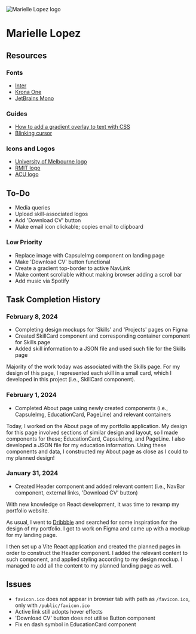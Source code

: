 ![Marielle Lopez logo](./public//favicon.ico)

# Marielle Lopez

## Resources

### Fonts

- [Inter](https://fonts.google.com/specimen/Inter)
- [Krona One](https://fonts.google.com/specimen/Krona+One)
- [JetBrains Mono](https://fonts.google.com/specimen/JetBrains+Mono)

### Guides

- [How to add a gradient overlay to text with CSS](https://fossheim.io/writing/posts/css-text-gradient/)
- [Blinking cursor](https://phuoc.ng/collection/css-animation/blinking-cursor/)

### Icons and Logos

- [University of Melbourne logo](https://i0.wp.com/afribary.com/opportunities/wp-content/uploads/2021/07/CS-UOM-logo.png?fit=600%2C400&ssl=1)
- [RMIT logo](https://upload.wikimedia.org/wikipedia/commons/thumb/5/51/RMIT_University_Logo.svg/1280px-RMIT_University_Logo.svg.png)
- [ACU logo](https://dassh.edu.au/wp-content/uploads/Australian-Catholic-University-logo.png)

## To-Do

- Media queries
- Upload skill-associated logos
- Add 'Download CV' button
- Make email icon clickable; copies email to clipboard

### Low Priority

- Replace image with CapsuleImg component on landing page
- Make 'Download CV' button functional
- Create a gradient top-border to active NavLink
- Make content scrollable without making browser adding a scroll bar
- Add music via Spotify

## Task Completion History

### February 8, 2024

- Completing design mockups for 'Skills' and 'Projects' pages on Figma
- Created SkillCard component and corresponding container component for Skills page
- Added skill information to a JSON file and used such file for the Skills page

Majority of the work today was associated with the Skills page. For my design of this page, I represented each skill in a small card, which I developed in this project (i.e., SkillCard component).

### February 1, 2024

- Completed About page using newly created components (i.e., CapsuleImg, EducationCard, PageLine) and relevant containers

Today, I worked on the About page of my portfolio application. My design for this page involved sections of similar design and layout, so I made components for these; EducationCard, CapsuleImg, and PageLine. I also developed a JSON file for my education information. Using these components and data, I constructed my About page as close as I could to my planned design!

### January 31, 2024

- Created Header component and added relevant content (i.e., NavBar component, external links, 'Download CV' button)

With new knowledge on React development, it was time to revamp my portfolio website.

As usual, I went to [Dribbble](https://www.dribble.com/) and searched for some inspiration for the design of my portfolio. I got to work on Figma and came up with a mockup for my landing page.

I then set up a Vite React application and created the planned pages in order to construct the Header component. I added the relevant content to such component, and applied styling according to my design mockup. I managed to add all the content to my planned landing page as well.

## Issues

- `favicon.ico` does not appear in browser tab with path as `/favicon.ico`, only with `/public/favicon.ico`
- Active link still adopts hover effects
- 'Download CV' button does not utilise Button component
- Fix en dash symbol in EducationCard component
